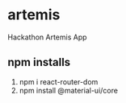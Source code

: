 # artemis
Hackathon Artemis App

## npm installs
1. npm i react-router-dom
2. npm install @material-ui/core